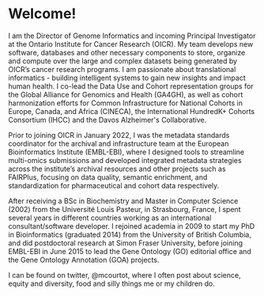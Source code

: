 # Welcome!

I am the Director of Genome Informatics and incoming Principal Investigator at the Ontario Institute for Cancer Research (OICR). My team  develops new software, databases and other necessary components to store, organize and compute over the large and complex datasets being generated by OICR’s cancer research programs. I am passionate about translational informatics - building intelligent systems to gain new insights and impact human health. 
I co-lead the Data Use and Cohort representation groups for the Global Alliance for Genomics and Health (GA4GH), as well as cohort harmonization efforts for Common Infrastructure for National Cohorts in Europe, Canada, and Africa (CINECA), the International HundredK+ Cohorts Consortium (IHCC) and the Davos Alzheimer's Collaborative.

Prior to joining OICR in January 2022, I was the metadata standards coordinator for the archival and infrastructure team at the European Bioinformatics Institute (EMBL-EBI), where I designed tools to streamline multi-omics submissions and developed integrated metadata strategies across the institute’s archival resources and other projects such as FAIRPlus, focusing on data quality, semantic enrichment, and standardization for pharmaceutical and cohort data respectively.

After receiving a BSc in Biochemistry and Master in Computer Science (2002) from the Université Louis Pasteur, in Strasbourg, France, I spent several years in different countries working as an international consultant/software developer. I rejoined academia in 2009 to start my PhD in Bioinformatics (graduated 2014) from the University of British Columbia, and did postdoctoral research at Simon Fraser University, before joining EMBL-EBI in June 2015 to lead the Gene Ontology (GO) editorial office and the Gene Ontology Annotation (GOA) projects.

I can be found on twitter, @mcourtot, where I often post about science, equity and diversity, food and silly things me or my children do.
